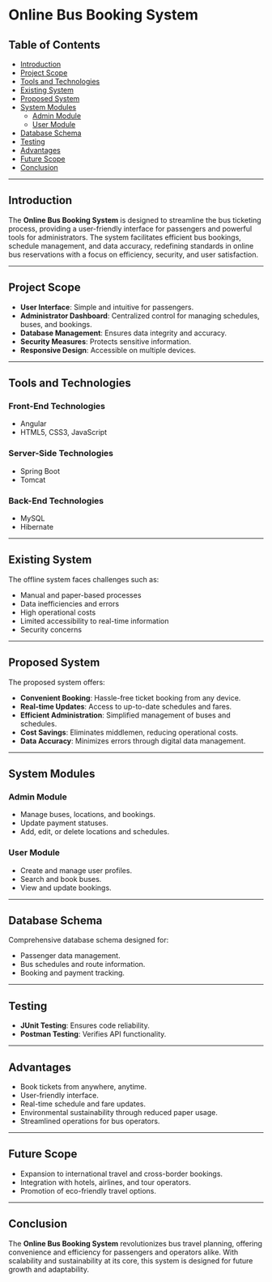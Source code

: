 # Online Bus Booking System

## Table of Contents
- [Introduction](#introduction)
- [Project Scope](#project-scope)
- [Tools and Technologies](#tools-and-technologies)
- [Existing System](#existing-system)
- [Proposed System](#proposed-system)
- [System Modules](#system-modules)
  - [Admin Module](#admin-module)
  - [User Module](#user-module)
- [Database Schema](#database-schema)
- [Testing](#testing)
- [Advantages](#advantages)
- [Future Scope](#future-scope)
- [Conclusion](#conclusion)

---

## Introduction
The **Online Bus Booking System** is designed to streamline the bus ticketing process, providing a user-friendly interface for passengers and powerful tools for administrators. The system facilitates efficient bus bookings, schedule management, and data accuracy, redefining standards in online bus reservations with a focus on efficiency, security, and user satisfaction.

---

## Project Scope
- **User Interface**: Simple and intuitive for passengers.
- **Administrator Dashboard**: Centralized control for managing schedules, buses, and bookings.
- **Database Management**: Ensures data integrity and accuracy.
- **Security Measures**: Protects sensitive information.
- **Responsive Design**: Accessible on multiple devices.

---

## Tools and Technologies
### Front-End Technologies
- Angular
- HTML5, CSS3, JavaScript

### Server-Side Technologies
- Spring Boot
- Tomcat

### Back-End Technologies
- MySQL
- Hibernate

---

## Existing System
The offline system faces challenges such as:
- Manual and paper-based processes
- Data inefficiencies and errors
- High operational costs
- Limited accessibility to real-time information
- Security concerns

---

## Proposed System
The proposed system offers:
- **Convenient Booking**: Hassle-free ticket booking from any device.
- **Real-time Updates**: Access to up-to-date schedules and fares.
- **Efficient Administration**: Simplified management of buses and schedules.
- **Cost Savings**: Eliminates middlemen, reducing operational costs.
- **Data Accuracy**: Minimizes errors through digital data management.

---

## System Modules

### Admin Module
- Manage buses, locations, and bookings.
- Update payment statuses.
- Add, edit, or delete locations and schedules.

### User Module
- Create and manage user profiles.
- Search and book buses.
- View and update bookings.

---

## Database Schema
Comprehensive database schema designed for:
- Passenger data management.
- Bus schedules and route information.
- Booking and payment tracking.

---

## Testing
- **JUnit Testing**: Ensures code reliability.
- **Postman Testing**: Verifies API functionality.

---

## Advantages
- Book tickets from anywhere, anytime.
- User-friendly interface.
- Real-time schedule and fare updates.
- Environmental sustainability through reduced paper usage.
- Streamlined operations for bus operators.

---

## Future Scope
- Expansion to international travel and cross-border bookings.
- Integration with hotels, airlines, and tour operators.
- Promotion of eco-friendly travel options.

---

## Conclusion
The **Online Bus Booking System** revolutionizes bus travel planning, offering convenience and efficiency for passengers and operators alike. With scalability and sustainability at its core, this system is designed for future growth and adaptability.

